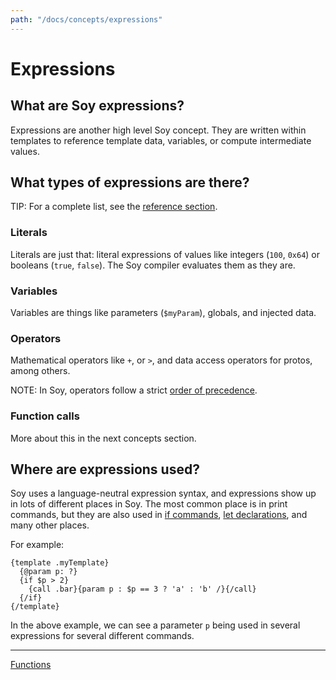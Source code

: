 ```yaml
---
path: "/docs/concepts/expressions"
---
```


# Expressions

## What are Soy expressions?

Expressions are another high level Soy concept. They are written within
templates to reference template data, variables, or compute intermediate values.

## What types of expressions are there?

TIP: For a complete list, see the [reference section](../reference).

### Literals

Literals are just that: literal expressions of values like integers (`100`,
`0x64`) or booleans (`true`, `false`). The Soy compiler evaluates them as they
are.

### Variables

Variables are things like parameters (`$myParam`), globals, and injected data.

### Operators

Mathematical operators like `+`, or `>`, and data access operators for protos,
among others.

NOTE: In Soy, operators follow a strict [order of precedence](../reference/expressions#precedence).

### Function calls

More about this in the next concepts section.

## Where are expressions used?

Soy uses a language-neutral expression syntax, and expressions show up in lots
of different places in Soy. The most common place is in print commands, but they
are also used in [if commands](../reference/control-flow#if),
[let declarations](../reference/let), and many other places.

For example:

```soy
{template .myTemplate}
  {@param p: ?}
  {if $p > 2}
    {call .bar}{param p : $p == 3 ? 'a' : 'b' /}{/call}
  {/if}
{/template}
```

In the above example, we can see a parameter `p` being used in several
expressions for several different commands.

---

[Functions](functions)
